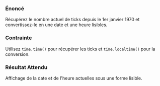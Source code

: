 ### Énoncé 

Récupérez le nombre actuel de ticks depuis le 1er janvier 1970 et convertissez-le en une date et une heure lisibles.

### Contrainte 

Utilisez ```time.time()``` pour récupérer les ticks et ```time.localtime()``` pour la conversion.

### Résultat Attendu

Affichage de la date et de l'heure actuelles sous une forme lisible.